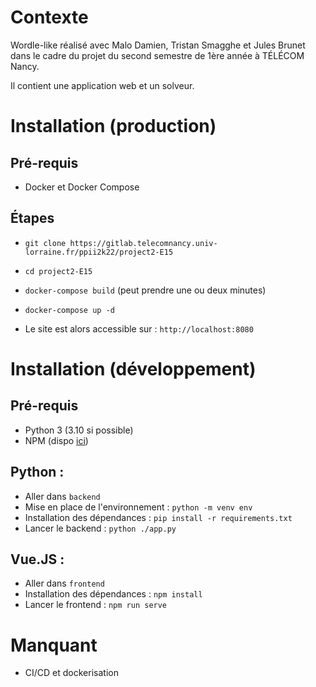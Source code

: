 # Contexte
Wordle-like réalisé avec Malo Damien, Tristan Smagghe et Jules Brunet dans le cadre du projet du second semestre de 1ère année à TÉLÉCOM Nancy.

Il contient une application web et un solveur.

# Installation (production)

## Pré-requis

 - Docker et Docker Compose

## Étapes

 - `git clone https://gitlab.telecomnancy.univ-lorraine.fr/ppii2k22/project2-E15`
 - `cd project2-E15`
 - `docker-compose build` (peut prendre une ou deux minutes)
 - `docker-compose up -d`

 - Le site est alors accessible sur : `http://localhost:8080`

# Installation (développement)

## Pré-requis

 - Python 3 (3.10 si possible)
 - NPM (dispo [ici](https://nodejs.org/en/))

## Python :

 - Aller dans `backend`
 - Mise en place de l'environnement : `python -m venv env`
 - Installation des dépendances : `pip install -r requirements.txt`
 - Lancer le backend : `python ./app.py`

## Vue.JS :

 - Aller dans `frontend`
 - Installation des dépendances : `npm install`
 - Lancer le frontend : `npm run serve`

 # Manquant

 - CI/CD et dockerisation
